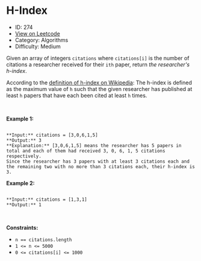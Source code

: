 # H-Index
* ID: 274
* [View on Leetcode](https://leetcode.com/problems/h-index)
* Category: Algorithms
* Difficulty: Medium

Given an array of integers `citations` where `citations[i]` is the number of citations a researcher received for their `ith` paper, return *the researcher's h-index*.


According to the [definition of h-index on Wikipedia](https://en.wikipedia.org/wiki/H-index): The h-index is defined as the maximum value of `h` such that the given researcher has published at least `h` papers that have each been cited at least `h` times.


 


**Example 1:**



```

**Input:** citations = [3,0,6,1,5]
**Output:** 3
**Explanation:** [3,0,6,1,5] means the researcher has 5 papers in total and each of them had received 3, 0, 6, 1, 5 citations respectively.
Since the researcher has 3 papers with at least 3 citations each and the remaining two with no more than 3 citations each, their h-index is 3.

```

**Example 2:**



```

**Input:** citations = [1,3,1]
**Output:** 1

```

 


**Constraints:**


* `n == citations.length`
* `1 <= n <= 5000`
* `0 <= citations[i] <= 1000`


